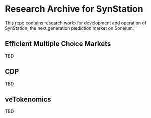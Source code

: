 # Research Archive for SynStation

This repo contains research works for development and operation of SynStation, the next generation prediction market on Soneium.

## Efficient Multiple Choice Markets

TBD

## CDP

TBD

## veTokenomics

TBD

